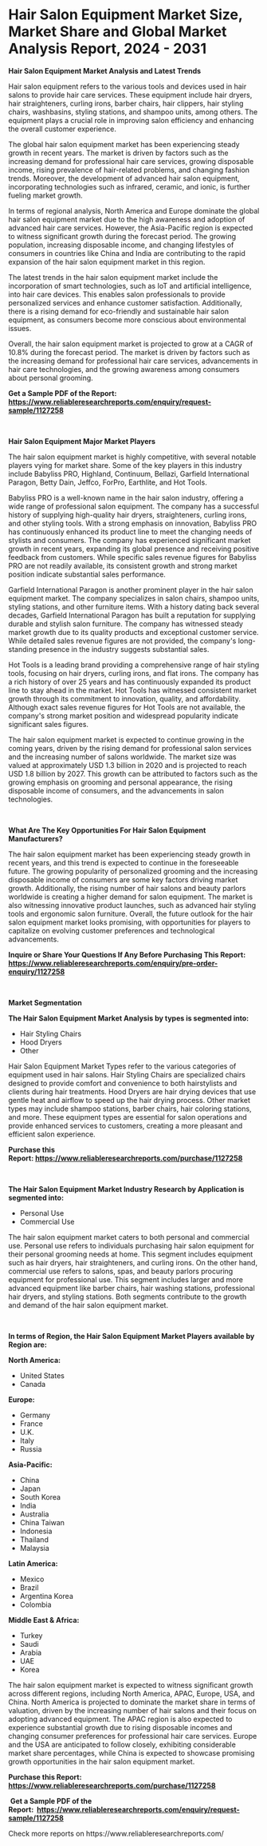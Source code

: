 <p><h1>Hair Salon Equipment Market Size, Market Share and Global Market Analysis Report, 2024 - 2031</h1></p><p><strong>Hair Salon Equipment Market Analysis and Latest Trends</strong></p>
<p><p>Hair salon equipment refers to the various tools and devices used in hair salons to provide hair care services. These equipment include hair dryers, hair straighteners, curling irons, barber chairs, hair clippers, hair styling chairs, washbasins, styling stations, and shampoo units, among others. The equipment plays a crucial role in improving salon efficiency and enhancing the overall customer experience.</p><p>The global hair salon equipment market has been experiencing steady growth in recent years. The market is driven by factors such as the increasing demand for professional hair care services, growing disposable income, rising prevalence of hair-related problems, and changing fashion trends. Moreover, the development of advanced hair salon equipment, incorporating technologies such as infrared, ceramic, and ionic, is further fueling market growth.</p><p>In terms of regional analysis, North America and Europe dominate the global hair salon equipment market due to the high awareness and adoption of advanced hair care services. However, the Asia-Pacific region is expected to witness significant growth during the forecast period. The growing population, increasing disposable income, and changing lifestyles of consumers in countries like China and India are contributing to the rapid expansion of the hair salon equipment market in this region.</p><p>The latest trends in the hair salon equipment market include the incorporation of smart technologies, such as IoT and artificial intelligence, into hair care devices. This enables salon professionals to provide personalized services and enhance customer satisfaction. Additionally, there is a rising demand for eco-friendly and sustainable hair salon equipment, as consumers become more conscious about environmental issues.</p><p>Overall, the hair salon equipment market is projected to grow at a CAGR of 10.8% during the forecast period. The market is driven by factors such as the increasing demand for professional hair care services, advancements in hair care technologies, and the growing awareness among consumers about personal grooming.</p></p>
<p><strong>Get a Sample PDF of the Report:&nbsp; <a href="https://www.reliableresearchreports.com/enquiry/request-sample/1127258">https://www.reliableresearchreports.com/enquiry/request-sample/1127258</a></strong></p>
<p>&nbsp;</p>
<p><strong>Hair Salon Equipment Major Market Players</strong></p>
<p><p>The hair salon equipment market is highly competitive, with several notable players vying for market share. Some of the key players in this industry include Babyliss PRO, Highland, Continuum, Bellazi, Garfield International Paragon, Betty Dain, Jeffco, ForPro, Earthlite, and Hot Tools.</p><p>Babyliss PRO is a well-known name in the hair salon industry, offering a wide range of professional salon equipment. The company has a successful history of supplying high-quality hair dryers, straighteners, curling irons, and other styling tools. With a strong emphasis on innovation, Babyliss PRO has continuously enhanced its product line to meet the changing needs of stylists and consumers. The company has experienced significant market growth in recent years, expanding its global presence and receiving positive feedback from customers. While specific sales revenue figures for Babyliss PRO are not readily available, its consistent growth and strong market position indicate substantial sales performance.</p><p>Garfield International Paragon is another prominent player in the hair salon equipment market. The company specializes in salon chairs, shampoo units, styling stations, and other furniture items. With a history dating back several decades, Garfield International Paragon has built a reputation for supplying durable and stylish salon furniture. The company has witnessed steady market growth due to its quality products and exceptional customer service. While detailed sales revenue figures are not provided, the company's long-standing presence in the industry suggests substantial sales.</p><p>Hot Tools is a leading brand providing a comprehensive range of hair styling tools, focusing on hair dryers, curling irons, and flat irons. The company has a rich history of over 25 years and has continuously expanded its product line to stay ahead in the market. Hot Tools has witnessed consistent market growth through its commitment to innovation, quality, and affordability. Although exact sales revenue figures for Hot Tools are not available, the company's strong market position and widespread popularity indicate significant sales figures.</p><p>The hair salon equipment market is expected to continue growing in the coming years, driven by the rising demand for professional salon services and the increasing number of salons worldwide. The market size was valued at approximately USD 1.3 billion in 2020 and is projected to reach USD 1.8 billion by 2027. This growth can be attributed to factors such as the growing emphasis on grooming and personal appearance, the rising disposable income of consumers, and the advancements in salon technologies.</p></p>
<p>&nbsp;</p>
<p><strong>What Are The Key Opportunities For Hair Salon Equipment Manufacturers?</strong></p>
<p><p>The hair salon equipment market has been experiencing steady growth in recent years, and this trend is expected to continue in the foreseeable future. The growing popularity of personalized grooming and the increasing disposable income of consumers are some key factors driving market growth. Additionally, the rising number of hair salons and beauty parlors worldwide is creating a higher demand for salon equipment. The market is also witnessing innovative product launches, such as advanced hair styling tools and ergonomic salon furniture. Overall, the future outlook for the hair salon equipment market looks promising, with opportunities for players to capitalize on evolving customer preferences and technological advancements.</p></p>
<p><strong>Inquire or Share Your Questions If Any Before Purchasing This Report: <a href="https://www.reliableresearchreports.com/enquiry/pre-order-enquiry/1127258">https://www.reliableresearchreports.com/enquiry/pre-order-enquiry/1127258</a></strong></p>
<p>&nbsp;</p>
<p><strong>Market Segmentation</strong></p>
<p><strong>The Hair Salon Equipment Market Analysis by types is segmented into:</strong></p>
<p><ul><li>Hair Styling Chairs</li><li>Hood Dryers</li><li>Other</li></ul></p>
<p><p>Hair Salon Equipment Market Types refer to the various categories of equipment used in hair salons. Hair Styling Chairs are specialized chairs designed to provide comfort and convenience to both hairstylists and clients during hair treatments. Hood Dryers are hair drying devices that use gentle heat and airflow to speed up the hair drying process. Other market types may include shampoo stations, barber chairs, hair coloring stations, and more. These equipment types are essential for salon operations and provide enhanced services to customers, creating a more pleasant and efficient salon experience.</p></p>
<p><strong>Purchase this Report:&nbsp;<a href="https://www.reliableresearchreports.com/purchase/1127258">https://www.reliableresearchreports.com/purchase/1127258</a></strong></p>
<p>&nbsp;</p>
<p><strong>The Hair Salon Equipment Market Industry Research by Application is segmented into:</strong></p>
<p><ul><li>Personal Use</li><li>Commercial Use</li></ul></p>
<p><p>The hair salon equipment market caters to both personal and commercial use. Personal use refers to individuals purchasing hair salon equipment for their personal grooming needs at home. This segment includes equipment such as hair dryers, hair straighteners, and curling irons. On the other hand, commercial use refers to salons, spas, and beauty parlors procuring equipment for professional use. This segment includes larger and more advanced equipment like barber chairs, hair washing stations, professional hair dryers, and styling stations. Both segments contribute to the growth and demand of the hair salon equipment market.</p></p>
<p>&nbsp;</p>
<p><strong>In terms of Region, the Hair Salon Equipment Market Players available by Region are:</strong></p>
<p>
    <p> <strong> North America: </strong>
        <ul>
            <li>United States</li>
            <li>Canada</li>
        </ul>
        </p> 
    <p> <strong> Europe: </strong>
        <ul>
            <li>Germany</li>
            <li>France</li>
            <li>U.K.</li>
            <li>Italy</li>
            <li>Russia</li>
        </ul>
        </p> 
    <p> <strong> Asia-Pacific: </strong>
        <ul>
            <li>China</li>
            <li>Japan</li>
            <li>South Korea</li>
            <li>India</li>
            <li>Australia</li>
            <li>China Taiwan</li>
            <li>Indonesia</li>
            <li>Thailand</li>
            <li>Malaysia</li>
        </ul>
        </p> 
    <p> <strong> Latin America: </strong>
        <ul>
            <li>Mexico</li>
            <li>Brazil</li>
            <li>Argentina Korea</li>
            <li>Colombia</li>
        </ul>
        </p> 
    <p> <strong> Middle East & Africa: </strong>
        <ul>
            <li>Turkey</li>
            <li>Saudi</li>
            <li>Arabia</li>
            <li>UAE</li>
            <li>Korea</li>
        </ul>
    </p>
    </p>
<p><p>The hair salon equipment market is expected to witness significant growth across different regions, including North America, APAC, Europe, USA, and China. North America is projected to dominate the market share in terms of valuation, driven by the increasing number of hair salons and their focus on adopting advanced equipment. The APAC region is also expected to experience substantial growth due to rising disposable incomes and changing consumer preferences for professional hair care services. Europe and the USA are anticipated to follow closely, exhibiting considerable market share percentages, while China is expected to showcase promising growth opportunities in the hair salon equipment market.</p></p>
<p><strong>Purchase this Report: <a href="https://www.reliableresearchreports.com/purchase/1127258">https://www.reliableresearchreports.com/purchase/1127258</a></strong></p>
<p>&nbsp;<strong>Get a Sample PDF of the Report:&nbsp;&nbsp;<a href="https://www.reliableresearchreports.com/enquiry/request-sample/1127258">https://www.reliableresearchreports.com/enquiry/request-sample/1127258</a></strong></p>
<p><strong></strong></p>
<p>Check more reports on https://www.reliableresearchreports.com/</p>